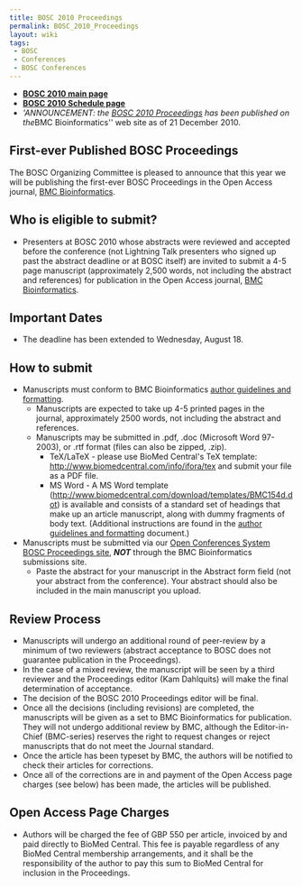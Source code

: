 ```yaml
---
title: BOSC 2010 Proceedings
permalink: BOSC_2010_Proceedings
layout: wiki
tags:
 - BOSC
 - Conferences
 - BOSC Conferences
---
```


- **[ BOSC 2010 main page](BOSC_2010 "wikilink")**
- **[ BOSC 2010 Schedule page](BOSC_2010_Schedule "wikilink")**
- *'ANNOUNCEMENT: the [BOSC 2010
  Proceedings](http://www.biomedcentral.com/1471-2105/11?issue=S12) has
  been published on the*BMC Bioinformatics'' web site as of 21 December
  2010.

## First-ever Published BOSC Proceedings

The BOSC Organizing Committee is pleased to announce that this year we
will be publishing the first-ever BOSC Proceedings in the Open Access
journal, [BMC
Bioinformatics](http://www.biomedcentral.com/bmcbioinformatics/).

## Who is eligible to submit?

- Presenters at BOSC 2010 whose abstracts were reviewed and accepted
  before the conference (not Lightning Talk presenters who signed up
  past the abstract deadline or at BOSC itself) are invited to submit a
  4-5 page manuscript (approximately 2,500 words, not including the
  abstract and references) for publication in the Open Access journal,
  [BMC Bioinformatics](http://www.biomedcentral.com/bmcbioinformatics/).

## Important Dates

- The deadline has been extended to Wednesday, August 18.

## How to submit

- Manuscripts must conform to BMC Bioinformatics [ author guidelines and
  formatting](Media:Instructions_for_authors_-_BMC_-_Appendix_A.pdf "wikilink").
  - Manuscripts are expected to take up 4-5 printed pages in the
    journal, approximately 2500 words, not including the abstract and
    references.
  - Manuscripts may be submitted in .pdf, .doc (Microsoft Word 97-2003),
    or .rtf format (files can also be zipped, .zip).
    - TeX/LaTeX - please use BioMed Central's TeX template:
      <http://www.biomedcentral.com/info/ifora/tex> and submit your file
      as a PDF file.
    - MS Word - A MS Word template
      (http://www.biomedcentral.com/download/templates/BMC154d.dot) is
      available and consists of a standard set of headings that make up
      an article manuscript, along with dummy fragments of body text.
      (Additional instructions are found in the [ author guidelines and
      formatting](Media:Instructions_for_authors_-_BMC_-_Appendix_A.pdf "wikilink")
      document.)
- Manuscripts must be submitted via our [Open Conferences System BOSC
  Proceedings
  site](http://events.open-bio.org/BOSC2010-Proceedings/openconf.php),
  ***NOT*** through the BMC Bioinformatics submissions site.
  - Paste the abstract for your manuscript in the Abstract form field
    (not your abstract from the conference). Your abstract should also
    be included in the main manuscript you upload.

## Review Process

- Manuscripts will undergo an additional round of peer-review by a
  minimum of two reviewers (abstract acceptance to BOSC does not
  guarantee publication in the Proceedings).
- In the case of a mixed review, the manuscript will be seen by a third
  reviewer and the Proceedings editor (Kam Dahlquits) will make the
  final determination of acceptance.
- The decision of the BOSC 2010 Proceedings editor will be final.
- Once all the decisions (including revisions) are completed, the
  manuscripts will be given as a set to BMC Bioinformatics for
  publication. They will not undergo additional review by BMC, although
  the Editor-in-Chief (BMC-series) reserves the right to request changes
  or reject manuscripts that do not meet the Journal standard.
- Once the article has been typeset by BMC, the authors will be notified
  to check their articles for corrections.
- Once all of the corrections are in and payment of the Open Access page
  charges (see below) has been made, the articles will be published.

## Open Access Page Charges

- Authors will be charged the fee of GBP 550 per article, invoiced by
  and paid directly to BioMed Central. This fee is payable regardless of
  any BioMed Central membership arrangements, and it shall be the
  responsibility of the author to pay this sum to BioMed Central for
  inclusion in the Proceedings.
